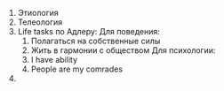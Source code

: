 1. Этиология
2. Телеология
3. Life tasks по Адлеру:
	Для поведения:
	1. Полагаться на собственные силы
	2. Жить в гармонии с обществом
	Для психологии:
	1. I have ability
	2. People are my comrades 
4. 